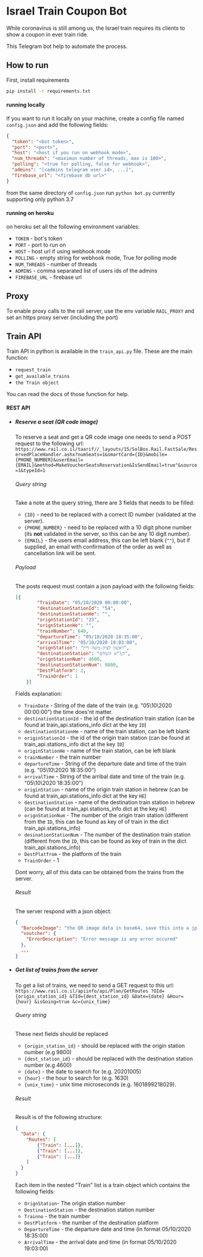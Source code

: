 # Israel Train Coupon Bot
While coronavirus is still among us, the Israel train requires its clients to show a coupon in ever train ride.

This Telegram bot help to automate the process.

## How to run
First, install requirements
```bash
pip install -r requirements.txt
```

#### running locally
If you want to run it locally on your machine, create a config file named `config.json` and add the following fields:
```json
{
  "token": "<bot token>",
  "port": "<port>",
  "host": "<host if you run on webhook mode>",
  "num_threads": "<maximun number of threads, max is 100>",
  "polling": "<true for polling, false for webhook>",
  "admins": "[<admins telegram user id>, ...]",
  "firebase_url": "<firebase db url>"
}
```

from the same directory of `config.json` run `python bot.py` currently supporting only python 3.7

#### running on heroku
on heroku set all the following environment variables:
* `TOKEN` - bot's token
* `PORT` - port to run on
* `HOST` - host url if using webhook mode
* `POLLING` - empty string for webhook mode, True for polling mode
* `NUM_THREADS` - number of threads
* `ADMINS` - comma separated list of users ids of the admins
* `FIREBASE_URL` - firebase url


## Proxy
To enable proxy calls to the rail server, use the env variable `RAIL_PROXY` and set an https proxy server (including 
the port)

## Train API
Train API in python is available in the `train_api.py` file. These are the main function:
* `request_train`
* `get_available_trains`
* `the Train object`

You can read the docs of those function for help.

#### REST API
* ##### Reserve a seat (QR code image)
    To reserve a seat and get a QR code image one needs to send a POST request to the following url:
    `https://www.rail.co.il/taarif//_layouts/15/SolBox.Rail.FastSale/ReservedPlaceHandler.ashx?numSeats=1&smartCard={ID}&mobile={PHONE_NUMBER}&userEmail={EMAIL}&method=MakeVoucherSeatsReservation&IsSendEmail=true"&source=1&typeId=1`
    ###### Query string
    Take a note at the query string, there are 3 fields that needs to be filled:
    * `{ID}` - need to be replaced with a correct ID number (validated at the server).
    * `{PHONE_NUMBER}` - need to be replaced with a 10 digit phone number (its **not** validated in the server, so this can
     be any 10 digit number).
    * `{EMAIL}` - the users email address, this can be left blank (`""`), but if supplied, an email with confirmation of 
    the order as well as cancellation link will be sent.

    ###### Payload
    The posts request must contain a json payload with the following fields:
    ```json
    [{
            "TrainDate": "05/10/2020 00:00:00",
            "destinationStationId": "54",
            "destinationStationHe": "",
            "orignStationId": "23",
            "orignStationHe": "",
            "trainNumber": 640,
            "departureTime": "05/10/2020 18:35:00",
            "arrivalTime": "05/10/2020 19:03:00",
            "orignStation": "ראשון לציון-משה דיין",
            "destinationStation": "ת\"א השלום",
            "orignStationNum": 4600,
            "destinationStationNum": 9800,
            "DestPlatform": 2,
            "TrainOrder": 1
        }]
    ```
    Fields explanation:
    * `TrainDate` - String of the date of the train (e.g. "05\10\2020 00:00:00") the time does'nt matter.
    * `destinationStationId` - the id of the destination train station (can be found at train_api.stations_info dict at the 
    key `ID`)
    * `destinationStationHe` - name of the train station, can be left blank
    * `originStationId` - the id of the origin train station (can be found at train_api.stations_info dict at the key `ID`)
    * `originStationHe` - name of the train station, can be left blank
    * `trainNumber` - the train number
    * `departureTime` - String of the departure date and time of the train (e.g. "05\10\2020 18:35:00")
    * `arrivalTime` - String of the arribal date and time of the train (e.g. "05\10\2020 18:35:00")
    * `originStation` - name of the origin train station in hebrew (can be found at train_api.stations_info dict at the key 
    `HE`)
    * `destinationStation` - name of the destination train station in hebrew (can be found at train_api.stations_info dict
     at the key `HE`)
     * `orignStationNum` - The number of the origin train station (different from the `ID`, this can be found as key of 
     of train in the dict train_api.stations_info)
     * `desinationStationNum` - The number of the destination train station (different from the `ID`, this can be found 
     as key of train in the dict train_api.stations_info)
     * `DestPlatfrom` - the platform of the train
     * `TrainOrder` - 1
     
    Dont worry, all of this data can be obtained from the trains from the server.

    ###### Result
    The server respond with a json object:
    ```json
    {
      "BarcodeImage": "the QR image data in base64, save this into a jpeg",
      "voutcher": {
        "ErrorDescription": "Error message is any error occured"
      },
      ...
    }
    ```
    
    
    

* ##### Get list of trains from the server
    To get a list of trains, we need to send a GET request to this url:
    `https://www.rail.co.il/apiinfo/api/Plan/GetRoutes
           ?OId={origin_station_id}
           &TId={dest_station_id}
           &Date={date}
           &Hour={hour}
           &isGoing=true
           &c={unix_time}`
    
    ###### Query string
    These next fields should be replaced
    * `{origin_station_id}` - should be replaced with the origin station number (e.g 9800)
    * `{dest_station_id}` - should be replaced with the destination station number (e.g 4600)
    * `{date}` - the date to search for (e.g. 20201005)
    * `{hour}` - the hour to search for (e.g. 1630)
    * `{unix_time}` - unix time microseconds (e.g. 1601899218029).
    
    ###### Result
    Result is of the following structure:
    ```json
    {
      "Data": {
        "Routes": [
            {"Train": [...]},
            {"Train": [...]},
            {"Train": [...]}
        ]
      }  
    }
    ```
    Each item in the nested "Train" list is a train object which contains the following fields:
    * `OrignStation`- The origin station number
    * `DestinationStation` - the destination station number
    * `Trainno` - the train number
    * `DestPlatform` - the number of the destination platform
    * `DepartureTime` - the departure date and time (in format 05/10/2020 18:35:00)
    * `ArrivalTime` - the arrival date and time (in format 05/10/2020 19:03:00)
    